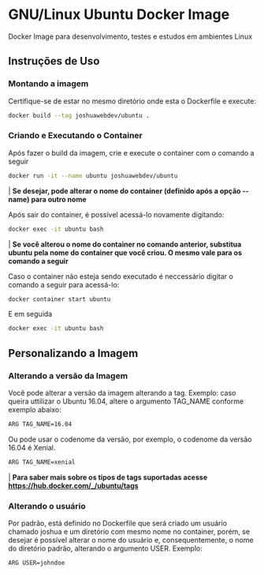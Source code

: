 # GNU/Linux Ubuntu Docker Image

Docker Image para desenvolvimento, testes e estudos em ambientes Linux

## Instruções de Uso

### Montando a imagem

Certifique-se de estar no mesmo diretório onde esta o Dockerfile e execute:

```bash
docker build --tag joshuawebdev/ubuntu .
```

### Criando e Executando o Container

Após fazer o build da imagem, crie e execute o container com o comando a seguir

```bash
docker run -it --name ubuntu joshuawebdev/ubuntu
```

| **Se desejar, pode alterar o nome do container (definido após a opção --name) para outro nome**

Após sair do container, é possível acessá-lo novamente digitando:

```bash
docker exec -it ubuntu bash
```

| **Se você alterou o nome do container no comando anterior, substitua ubuntu pela nome do container que você criou. O mesmo vale para os comando a seguir**

Caso o container não esteja sendo executado é neccessário digitar o comando a seguir para acessá-lo:

```bash
docker container start ubuntu
```

E em seguida

```bash
docker exec -it ubuntu bash
```

## Personalizando a Imagem

### Alterando a versão da Imagem

Você pode alterar a versão da imagem alterando a tag. Exemplo: caso queira uttilizar o Ubuntu 16.04, altere o argumento TAG_NAME conforme exemplo abaixo:

```bash
ARG TAG_NAME=16.04
```

Ou pode usar o codenome da versão, por exemplo, o codenome da versão 16.04 é Xenial.

```bash
ARG TAG_NAME=xenial
```

| **Para saber mais sobre os tipos de tags suportadas acesse https://hub.docker.com/_/ubuntu/tags**

### Alterando o usuário

Por padrão, está definido no Dockerfile que será criado um usuário chamado joshua e um diretório com mesmo nome no container, porém, se desejar é possível alterar o nome do usuário e, consequentemente, o nome do diretório padrão, alterando o argumento USER. Exemplo:

```bash
ARG USER=johndoe
```